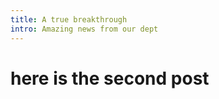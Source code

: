```yaml
---
title: A true breakthrough
intro: Amazing news from our dept
---
```


# here is the second post
